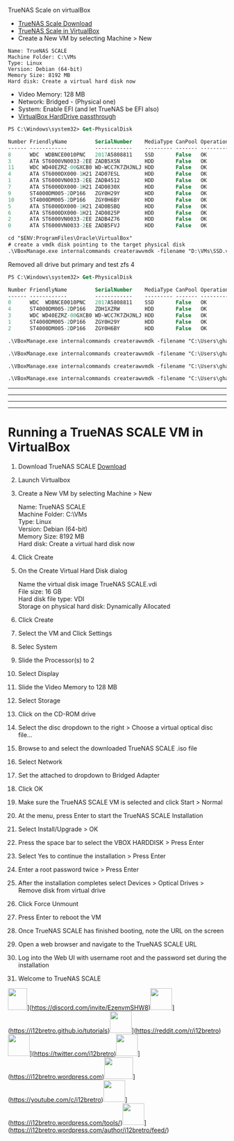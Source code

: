 TrueNAS Scale on virtualBox

- [TrueNAS Scale Download](https://www.truenas.com/_download-truenas-scale/?va-red=NDk1Mjo1MzIy)
- [TrueNAS Scale in VirtualBox](https://i12bretro.github.io/tutorials/0609.html)
- Create a New VM by selecting Machine > New
```
Name: TrueNAS SCALE
Machine Folder: C:\VMs
Type: Linux
Version: Debian (64-bit)
Memory Size: 8192 MB
Hard disk: Create a virtual hard disk now
```
- Video Memory: 128 MB
- Network: Bridged - (Physical one)
- System: Enable EFI (and let TrueNAS be EFI also)
- [VirtualBox HardDrive passthrough](https://i12bretro.github.io/tutorials/0365.html)

```ps
PS C:\Windows\system32> Get-PhysicalDisk

Number FriendlyName         SerialNumber    MediaType CanPool OperationalStatus HealthStatus Usage            Size
------ ------------         ------------    --------- ------- ----------------- ------------ -----            ----
8      WDC  WDBNCE0010PNC   2017A5808811    SSD       False   OK                Healthy      Auto-Select 931.51 GB
3      ATA ST6000VN0033-2EE ZADB5XSN        HDD       False   OK                Healthy      Auto-Select   5.46 TB
11     WDC WD40EZRZ-00GXCB0 WD-WCC7K7ZHJNLJ HDD       False   OK                Healthy      Auto-Select   3.64 TB
4      ATA ST6000DX000-1H21 Z4D07ESL        HDD       False   OK                Healthy      Auto-Select   5.46 TB
1      ATA ST6000VN0033-2EE ZADB4512        HDD       False   OK                Healthy      Auto-Select   5.46 TB
7      ATA ST6000DX000-1H21 Z4D0830X        HDD       False   OK                Healthy      Auto-Select   5.46 TB
9      ST4000DM005-2DP166   ZGY0H29Y        HDD       False   OK                Healthy      Auto-Select   3.64 TB
10     ST4000DM005-2DP166   ZGY0H6BY        HDD       False   OK                Healthy      Auto-Select   3.64 TB
5      ATA ST6000DX000-1H21 Z4D0BSBQ        HDD       False   OK                Healthy      Auto-Select   5.46 TB
6      ATA ST6000DX000-1H21 Z4D0825P        HDD       False   OK                Healthy      Auto-Select   5.46 TB
2      ATA ST6000VN0033-2EE ZADB4Z76        HDD       False   OK                Healthy      Auto-Select   5.46 TB
0      ATA ST6000VN0033-2EE ZADB5FVJ        HDD       False   OK                Healthy      Auto-Select   5.46 TB
```

```ps
cd "$ENV:ProgramFiles\Oracle\VirtualBox"
# create a vmdk disk pointing to the target physical disk
.\VBoxManage.exe internalcommands createrawvmdk -filename "D:\VMs\SSD.vmdk" -rawdisk \\.\PhysicalDrive2
```

Removed all drive but primary and test zfs 4

```ps
PS C:\Windows\system32> Get-PhysicalDisk

Number FriendlyName         SerialNumber    MediaType CanPool OperationalStatus HealthStatus Usage            Size
------ ------------         ------------    --------- ------- ----------------- ------------ -----            ----
0      WDC  WDBNCE0010PNC   2017A5808811    SSD       False   OK                Healthy      Auto-Select 931.51 GB
4      ST4000DM005-2DP166   ZDH1XZRW        HDD       False   OK                Healthy      Auto-Select   3.64 TB
3      WDC WD40EZRZ-00GXCB0 WD-WCC7K7ZHJNLJ HDD       False   OK                Healthy      Auto-Select   3.64 TB
1      ST4000DM005-2DP166   ZGY0H29Y        HDD       False   OK                Healthy      Auto-Select   3.64 TB
2      ST4000DM005-2DP166   ZGY0H6BY        HDD       False   OK                Healthy      Auto-Select   3.64 TB
```

```ps
.\VBoxManage.exe internalcommands createrawvmdk -filename "C:\Users\ghadmin\VirtualBox VMs\catNAS\catboxD1-ZGY0H29Y.vmdk" -rawdisk \\.\PhysicalDrive1
```

```ps
.\VBoxManage.exe internalcommands createrawvmdk -filename "C:\Users\ghadmin\VirtualBox VMs\catNAS\catboxD2-ZGY0H6BY.vmdk" -rawdisk \\.\PhysicalDrive2
```

```ps
.\VBoxManage.exe internalcommands createrawvmdk -filename "C:\Users\ghadmin\VirtualBox VMs\catNAS\catboxD3-WD-WCC7K7ZHJNLJ.vmdk" -rawdisk \\.\PhysicalDrive3
```

```ps
.\VBoxManage.exe internalcommands createrawvmdk -filename "C:\Users\ghadmin\VirtualBox VMs\catNAS\catboxD4-ZDH1XZRW.vmdk" -rawdisk \\.\PhysicalDrive4
```

---
---
---
---
# Running a TrueNAS SCALE VM in VirtualBox

1.  <a id="li_114874_0"></a>Download TrueNAS SCALE <a id="li_114874_0"></a>[Download](https://www.truenas.com/download-tn-scale/)
2.  <a id="li_215779_1"></a>Launch Virtualbox
3.  <a id="li_942501_2"></a>Create a New VM by selecting Machine > New<a id="li_942501_2"></a>
    
    Name: TrueNAS SCALE  
    Machine Folder: C:\\VMs  
    Type: Linux  
    Version: Debian (64-bit)  
    Memory Size: 8192 MB  
    Hard disk: Create a virtual hard disk now
    
4.  <a id="li_33950_3"></a>Click Create
5.  <a id="li_666012_4"></a>On the Create Virtual Hard Disk dialog<a id="li_666012_4"></a>
    
    Name the virtual disk image TrueNAS SCALE.vdi  
    File size: 16 GB  
    Hard disk file type: VDI  
    Storage on physical hard disk: Dynamically Allocated
    
6.  <a id="li_443260_5"></a>Click Create
7.  <a id="li_852094_6"></a>Select the VM and Click Settings
8.  <a id="li_341911_7"></a>Selec System
9.  <a id="li_74082_8"></a>Slide the Processor(s) to 2
10. <a id="li_714558_9"></a>Select Display
11. <a id="li_679651_10"></a>Slide the Video Memory to 128 MB
12. <a id="li_707929_11"></a>Select Storage
13. <a id="li_190787_12"></a>Click on the CD-ROM drive
14. <a id="li_502659_13"></a>Select the disc dropdown to the right > Choose a virtual optical disc file...
15. <a id="li_884991_14"></a>Browse to and select the downloaded TrueNAS SCALE .iso file
16. <a id="li_968437_15"></a>Select Network
17. <a id="li_22646_16"></a>Set the attached to dropdown to Bridged Adapter
18. <a id="li_190689_17"></a>Click OK
19. <a id="li_387682_18"></a>Make sure the TrueNAS SCALE VM is selected and click Start > Normal
20. <a id="li_866406_19"></a>At the menu, press Enter to start the TrueNAS SCALE Installation
21. <a id="li_50389_20"></a>Select Install/Upgrade > OK
22. <a id="li_956435_21"></a>Press the space bar to select the VBOX HARDDISK > Press Enter
23. <a id="li_840350_22"></a>Select Yes to continue the installation > Press Enter
24. <a id="li_302154_23"></a>Enter a root password twice > Press Enter
25. <a id="li_141918_24"></a>After the installation completes select Devices > Optical Drives > Remove disk from virtual drive
26. <a id="li_814071_25"></a>Click Force Unmount
27. <a id="li_134441_26"></a>Press Enter to reboot the VM
28. <a id="li_333272_27"></a>Once TrueNAS SCALE has finished booting, note the URL on the screen
29. <a id="li_409144_28"></a>Open a web browser and navigate to the TrueNAS SCALE URL
30. <a id="li_537256_29"></a>Log into the Web UI with username root and the password set during the installation
31. <a id="li_385819_30"></a>Welcome to TrueNAS SCALE

<img width="44" height="50" src=":/64a52672767f4db1b2542560e6e5de55"/>](https://discord.com/invite/EzenvmSHW8)<img width="50" height="50" src=":/a192de9cf2bc4b47955969b4bd43c5ab"/>](https://i12bretro.github.io/tutorials)<img width="50" height="50" src=":/a14b7726b36d41a49cb6599bbe4671f6"/>](https://reddit.com/r/i12bretro)<img width="50" height="50" src=":/8bb0f74e68f9493db6910d6db02f6fe2"/>](https://twitter.com/i12bretro)<img width="50" height="50" src=":/a256df6400aa4ff5a2ce585987593562"/>](https://i12bretro.wordpress.com)<img width="66" height="50" src=":/b6d7e34b1cce44cfb3a77fc0bd954d52"/>](https://youtube.com/c/i12bretro)<img width="50" height="50" src=":/849d3485bf5b4d428b93bdeb3098903c"/>](https://i12bretro.wordpress.com/tools/)<img width="50" height="50" src=":/34e6729228da471291f6b319496ee00c"/>](https://i12bretro.wordpress.com/author/i12bretro/feed/)

